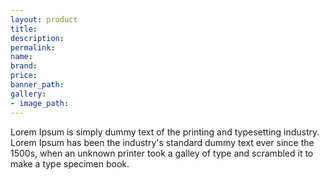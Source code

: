 ```yaml
---
layout: product
title: 
description:
permalink: 
name:
brand:
price: 
banner_path:
gallery:
- image_path: 
---
```

Lorem Ipsum is simply dummy text of the printing and typesetting industry. Lorem Ipsum has been the industry's standard dummy text ever since the 1500s, when an unknown printer took a galley of type and scrambled it to make a type specimen book.